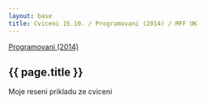 ```yaml
---
layout: base
title: Cviceni 15.10. / Programovani (2014) / MFF UK
---
```


[Programovani (2014)](../2014-programovani.html)

## {{ page.title }}

Moje reseni prikladu ze cviceni

<script src="https://gist.github.com/ondrejsika/0aae7b95fe894c74713a.js"></script>

<script src="https://gist.github.com/ondrejsika/70c7d4b70a096145863f.js"></script>

<script src="https://gist.github.com/ondrejsika/ec9bd0f01bd529930012.js"></script>

<script src="https://gist.github.com/ondrejsika/40c504ee901966e6d505.js"></script>

<script src="https://gist.github.com/ondrejsika/47360069e90b8b03c443.js"></script>

